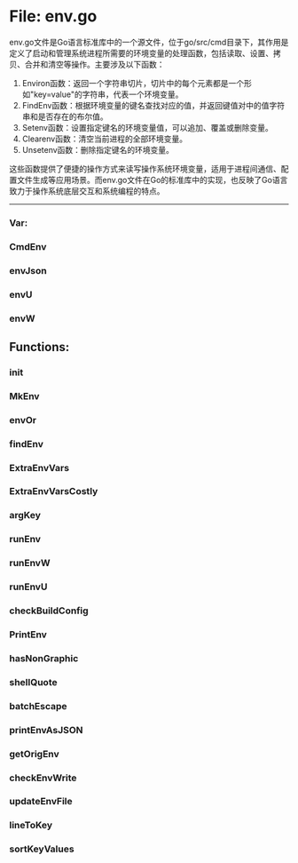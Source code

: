 # File: env.go

env.go文件是Go语言标准库中的一个源文件，位于go/src/cmd目录下，其作用是定义了启动和管理系统进程所需要的环境变量的处理函数，包括读取、设置、拷贝、合并和清空等操作。主要涉及以下函数：

1. Environ函数：返回一个字符串切片，切片中的每个元素都是一个形如"key=value"的字符串，代表一个环境变量。
2. FindEnv函数：根据环境变量的键名查找对应的值，并返回键值对中的值字符串和是否存在的布尔值。
3. Setenv函数：设置指定键名的环境变量值，可以追加、覆盖或删除变量。
4. Clearenv函数：清空当前进程的全部环境变量。
5. Unsetenv函数：删除指定键名的环境变量。

这些函数提供了便捷的操作方式来读写操作系统环境变量，适用于进程间通信、配置文件生成等应用场景。而env.go文件在Go的标准库中的实现，也反映了Go语言致力于操作系统底层交互和系统编程的特点。




---

### Var:

### CmdEnv





### envJson





### envU





### envW





## Functions:

### init





### MkEnv





### envOr





### findEnv





### ExtraEnvVars





### ExtraEnvVarsCostly





### argKey





### runEnv





### runEnvW





### runEnvU





### checkBuildConfig





### PrintEnv





### hasNonGraphic





### shellQuote





### batchEscape





### printEnvAsJSON





### getOrigEnv





### checkEnvWrite





### updateEnvFile





### lineToKey





### sortKeyValues





